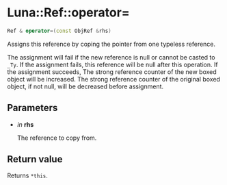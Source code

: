 # Luna::Ref::operator=

```c++
Ref & operator=(const ObjRef &rhs)
```

Assigns this reference by coping the pointer from one typeless reference. 

The assignment will fail if the new reference is null or cannot be casted to `_Ty`. If the assignment fails, this reference will be null after this operation. If the assignment succeeds, The strong reference counter of the new boxed object will be increased. The strong reference counter of the original boxed object, if not null, will be decreased before assignment. 

## Parameters
* *in* **rhs**

    The reference to copy from. 

## Return value
Returns `*this`. 


